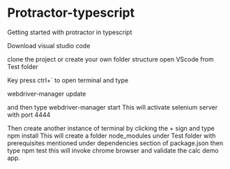 # Protractor-typescript
Getting started with protractor in typescript

Download visual studio code

clone the project or create your own folder structure open VScode from Test folder

Key press ctrl+` to open terminal and type 

webdriver-manager update

and then type 
webdriver-manager start
This will activate selenium server with port 4444

Then create another instance of terminal by clicking the + sign and type
npm install 
This will create a folder node_modules under Test folder with prerequisites mentioned under dependencies section of package.json
then type
npm test
this will invoke chrome browser and validate the calc demo app.
